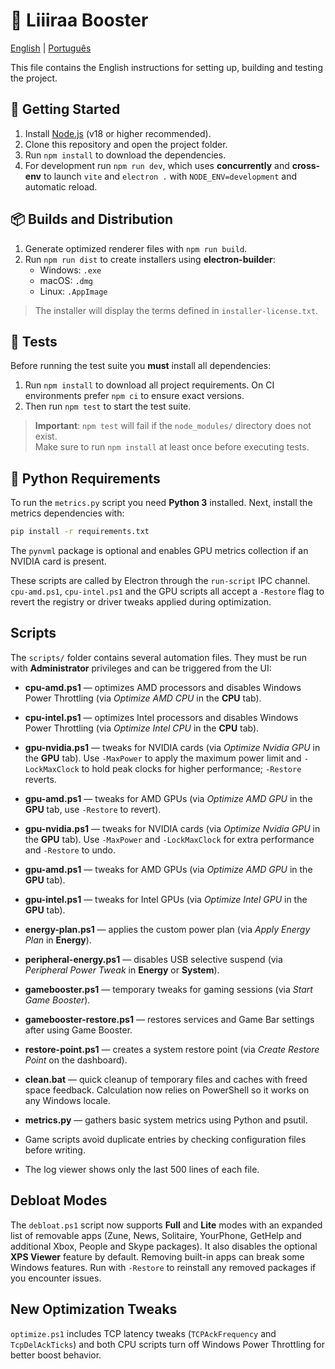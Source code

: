 # 🚀 Liiiraa Booster
[English](README.en.md) | [Português](README.md)

This file contains the English instructions for setting up, building and testing the project.

## 🚀 Getting Started

1. Install [Node.js](https://nodejs.org/) (v18 or higher recommended).
2. Clone this repository and open the project folder.
3. Run `npm install` to download the dependencies.
4. For development run `npm run dev`, which uses **concurrently** and **cross-env** to launch `vite` and `electron .` with `NODE_ENV=development` and automatic reload.

## 📦 Builds and Distribution

1. Generate optimized renderer files with `npm run build`.
2. Run `npm run dist` to create installers using **electron-builder**:
   - Windows: `.exe`
   - macOS: `.dmg`
   - Linux: `.AppImage`

> The installer will display the terms defined in `installer-license.txt`.

## 🧪 Tests

Before running the test suite you **must** install all dependencies:

1. Run `npm install` to download all project requirements. On CI environments prefer `npm ci` to ensure exact versions.
2. Then run `npm test` to start the test suite.

> **Important**: `npm test` will fail if the `node_modules/` directory does not exist.  
> Make sure to run `npm install` at least once before executing tests.

## 🐍 Python Requirements

To run the `metrics.py` script you need **Python 3** installed. Next, install the metrics dependencies with:

```bash
pip install -r requirements.txt
```

The `pynvml` package is optional and enables GPU metrics collection if an NVIDIA card is present.

These scripts are called by Electron through the `run-script` IPC channel.
`cpu-amd.ps1`, `cpu-intel.ps1` and the GPU scripts all accept a `-Restore` flag to revert the registry or driver tweaks applied during optimization.



## Scripts

The `scripts/` folder contains several automation files. They must be run with **Administrator** privileges and can be triggered from the UI:

 - **cpu-amd.ps1** — optimizes AMD processors and disables Windows Power Throttling (via *Optimize AMD CPU* in the **CPU** tab).
 - **cpu-intel.ps1** — optimizes Intel processors and disables Windows Power Throttling (via *Optimize Intel CPU* in the **CPU** tab).

 - **gpu-nvidia.ps1** — tweaks for NVIDIA cards (via *Optimize Nvidia GPU* in the **GPU** tab). Use `-MaxPower` to apply the maximum power limit and `-LockMaxClock` to hold peak clocks for higher performance; `-Restore` reverts.
 - **gpu-amd.ps1** — tweaks for AMD GPUs (via *Optimize AMD GPU* in the **GPU** tab, use `-Restore` to revert).

 - **gpu-nvidia.ps1** — tweaks for NVIDIA cards (via *Optimize Nvidia GPU* in the **GPU** tab). Use `-MaxPower` and `-LockMaxClock` for extra performance and `-Restore` to undo.
- **gpu-amd.ps1** — tweaks for AMD GPUs (via *Optimize AMD GPU* in the **GPU** tab).
- **gpu-intel.ps1** — tweaks for Intel GPUs (via *Optimize Intel GPU* in the **GPU** tab).

- **energy-plan.ps1** — applies the custom power plan (via *Apply Energy Plan* in **Energy**).
- **peripheral-energy.ps1** — disables USB selective suspend (via *Peripheral Power Tweak* in **Energy** or **System**).
- **gamebooster.ps1** — temporary tweaks for gaming sessions (via *Start Game Booster*).
- **gamebooster-restore.ps1** — restores services and Game Bar settings after using Game Booster.
- **restore-point.ps1** — creates a system restore point (via *Create Restore Point* on the dashboard).
- **clean.bat** — quick cleanup of temporary files and caches with freed space feedback. Calculation now relies on PowerShell so it works on any Windows locale.
- **metrics.py** — gathers basic system metrics using Python and psutil.
- Game scripts avoid duplicate entries by checking configuration files before writing.
- The log viewer shows only the last 500 lines of each file.

## Debloat Modes

The `debloat.ps1` script now supports **Full** and **Lite** modes with an
expanded list of removable apps (Zune, News, Solitaire, YourPhone, GetHelp and
additional Xbox, People and Skype packages). It also disables the optional
**XPS Viewer** feature by default. Removing built-in apps can break some Windows
features. Run with `-Restore` to reinstall any removed packages if you encounter
issues.

## New Optimization Tweaks

`optimize.ps1` includes TCP latency tweaks (`TCPAckFrequency` and
`TcpDelAckTicks`) and both CPU scripts turn off Windows Power Throttling for
better boost behavior.

